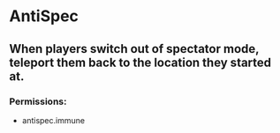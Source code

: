 # AntiSpec

## When players switch out of spectator mode, teleport them back to the location they started at.


### Permissions:
- antispec.immune
